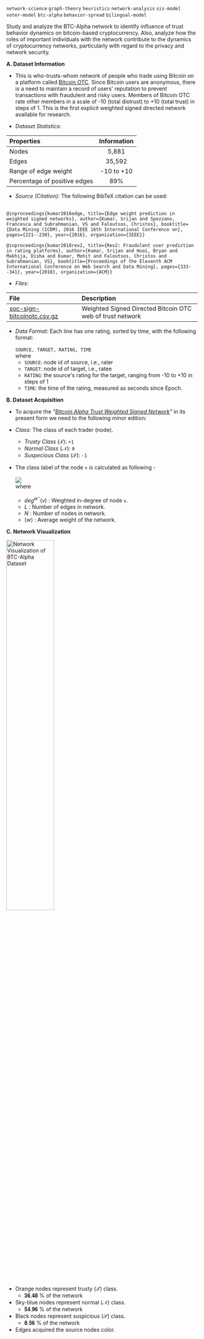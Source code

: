 `network-science` `graph-theory` `heuristics` `network-analysis` `sis-model` `voter-model` `btc-alpha` `behavior-spread` `bilingual-model`

Study and analyze the BTC-Alpha network to identify influence of trust behavior dynamics on bitcoin-based cryptocurrency. Also, analyze how the roles of important individuals with the network contribute to the dynamics of cryptocurrency networks, particularly with regard to the privacy and network security. 

**A. Dataset Information**
- This is who-trusts-whom network of people who trade using Bitcoin on a platform called [Bitcoin OTC](http://www.bitcoin-otc.com/). Since Bitcoin users are anonymous, there is a need to maintain a record of users' reputation to prevent transactions with fraudulent and risky users. Members of Bitcoin OTC rate other members in a scale of -10 (total distrust) to +10 (total trust) in steps of 1. This is the first explicit weighted signed directed network available for research.

- _Dataset Statistics:_

| Properties | Information |
| :---- | :----: |
| Nodes |	5,881 |
| Edges|	35,592 |
| Range of edge weight |	-10 to +10 |
| Percentage of positive edges |	89% |


- _Source (Citation):_ The following BibTeX citation can be used:<br><br>

```@inproceedings{kumar2016edge, title={Edge weight prediction in weighted signed networks}, author={Kumar, Srijan and Spezzano, Francesca and Subrahmanian, VS and Faloutsos, Christos}, booktitle={Data Mining (ICDM), 2016 IEEE 16th International Conference on}, pages={221--230}, year={2016}, organization={IEEE}}```

```@inproceedings{kumar2018rev2, title={Rev2: Fraudulent user prediction in rating platforms}, author={Kumar, Srijan and Hooi, Bryan and Makhija, Disha and Kumar, Mohit and Faloutsos, Christos and Subrahmanian, VS}, booktitle={Proceedings of the Eleventh ACM International Conference on Web Search and Data Mining}, pages={333--341}, year={2018}, organization={ACM}}```

- _Files:_

| File	| Description |
| :--- | :--- |
| [soc-sign-bitcoinotc.csv.gz](https://snap.stanford.edu/data/soc-sign-bitcoinotc.csv.gz)	| Weighted Signed Directed Bitcoin OTC web of trust network |


- _Data Format:_ Each line has one rating, sorted by time, with the following format:<br><br>
```SOURCE, TARGET, RATING, TIME```<br>
where
  - `SOURCE`: node id of source, i.e., rater
  - `TARGET`: node id of target, i.e., ratee
  - `RATING`: the source's rating for the target, ranging from -10 to +10 in steps of 1
  - `TIME`: the time of the rating, measured as seconds since Epoch.

**B. Dataset Acquisition**
- To acquire the _"[Bitcoin Alpha Trust Weighted Signed Network](https://snap.stanford.edu/data/soc-sign-bitcoinotc.csv.gz)"_ in its present form we need to the following minor edition:
+ _Class:_ The class of each trader (node).
    - _Trusty Class_ (𝒯): `+1`
    - _Normal Class_ (𝒩): `0`
    - _Suspecious Class_ (𝒮): `-1`

+ The class label of the node `v` is calculated as following -<br><br>
<img src="./img/classEqn.svg" /><br>where
  - $deg^{w^-}(v)$ : Weighted in-degree of node `v`.
  - $L$ : Number of edges in network.
  - $N$ : Number of nodes in network.
  - $\left < w \right >$ : Average weight of the network.

**C. Network Visualization**

<img style="width: 50%;" src="./img/network_preview.png"  title="Network Visualization of BTC-Alpha Dataset"/>

+ Orange nodes represent trusty (𝒯) class.
  - 𝟑𝟔.𝟒𝟖 % of the network
+ Sky-blue nodes represent normal (𝒩) class.
  - 𝟓𝟒.𝟗𝟔 % of the network
+ Black nodes represent suspicious (𝒮) class.
  - 𝟖.𝟓𝟔 % of the network
+ Edges acquired the source nodes color.

